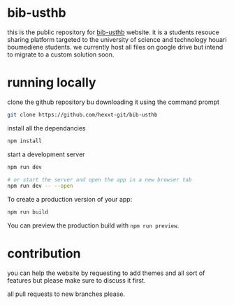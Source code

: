 # bib-usthb
this is the public repository for [bib-usthb](https://bib-usthb.com) website.
it is a students resouce sharing platform targeted to the university of science and technology houari boumediene students. 
we currently host all files on google drive but intend to migrate to a custom solution soon.

# running locally

clone the github repository bu downloading it using the command prompt
```bash
git clone https://github.com/hexxt-git/bib-usthb
```
install all the dependancies
```bash
npm install
```
start a development server
```bash
npm run dev

# or start the server and open the app in a new browser tab
npm run dev -- --open
```

To create a production version of your app:
```bash
npm run build
```
You can preview the production build with `npm run preview`.

# contribution

you can help the website by requesting to add themes and all sort of features but please make sure to discuss it first.

all pull requests to new branches please.
